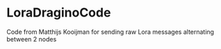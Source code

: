 # LoraDraginoCode
Code from Matthijs Kooijman for sending raw Lora messages alternating between 2 nodes
